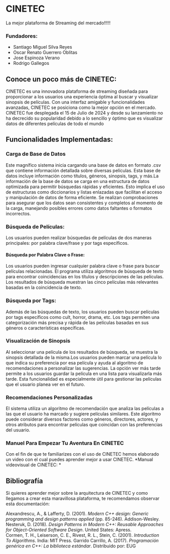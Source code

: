 # CINETEC
La mejor plataforma de Streaming del mercado!!!!!
### Fundadores:
* Santiago Miguel Silva Reyes
* Oscar Renato Guerrero Oblitas
* Jose Espinoza Verano
* Rodrigo Gallegos

## Conoce un poco más de CINETEC:
CINETEC es una innovadora plataforma de streaming diseñada para proporcionar a los usuarios una experiencia óptima al buscar y visualizar sinopsis de películas. Con una interfaz amigable y funcionalidades avanzadas, CINETEC se posiciona como la mejor opción en el mercado. CINETEC fue desplegada el 15 de Julio de 2024 y desde su lanzamiento no ha decrecido su popularidad debido a lo sencillo y óptimo que es visualizar datos de diferentes películas de todo el mundo 

## Funcionalidades Implementadas:

### Carga de Base de Datos 
Este magnífico sistema inicia cargando una base de datos en formato .csv que contiene información detallada sobre diversas películas. Esta base de datos incluye información como títulos, géneros, sinopsis, tags, y más.La información de la base de datos se carga en una estructura de datos optimizada para permitir búsquedas rápidas y eficientes. Esto implica el uso de estructuras como diccionarios y listas enlazadas que facilitan el acceso y manipulación de datos de forma eficiente. Se realizan comprobaciones para asegurar que los datos sean consistentes y completos al momento de la carga, manejando posibles errores como datos faltantes o formatos incorrectos.

### Búsqueda de Películas:
Los usuarios pueden realizar búsquedas de películas de dos maneras principales: por palabra clave/frase y por tags específicos.
#### Búsqueda por Palabra Clave o Frase:
Los usuarios pueden ingresar cualquier palabra clave o frase para buscar películas relacionadas. El programa utiliza algoritmos de búsqueda de texto para encontrar coincidencias en los títulos y descripciones de las películas. Los resultados de búsqueda muestran las cinco películas más relevantes basadas en la coincidencia de texto. 
### Búsqueda por Tags:
Además de las búsquedas de texto, los usuarios pueden buscar películas por tags específicos como cult, horror, drama, etc. Los tags permiten una categorización más precisa y rápida de las películas basadas en sus géneros o características específicas.

### Visualización de Sinopsis
Al seleccionar una película de los resultados de búsqueda, se muestra la sinopsis detallada de la misma.Los usuarios pueden marcar una película lo que indica su preferencia por esa película y ayuda al algoritmo de recomendaciones a personalizar las sugerencias. La opción ver más tarde permite a los usuarios guardar la película en una lista para visualizarla más tarde. Esta funcionalidad es especialmente útil para gestionar las películas que el usuario planea ver en el futuro.

### Recomendaciones Personalizadas 
El sistema utiliza un algoritmo de recomendación que analiza las películas a las que el usuario ha marcado y sugiere películas similares. Este algoritmo puede considerar diversos factores como géneros, directores, actores, y otros atributos para encontrar películas que coincidan con las preferencias del usuario.

### Manuel Para Empezar Tu Aventura En CINETEC
Con el fin de que te familiarizes con el uso de CINETEC hemos elaborado un video con el cual puedes aprender mejor a usar CINETEC. *Manual videovisual de CINETEC: *

## Bibliografía 
Si quieres aprender mejor sobre la arquitectura de CINETEC y como llegamos a crear esta maravillosa plataforma, te recomendamos observar esta documentación:

Alexandrescu, A., & Lafferty, D. (2001). *Modern C++ design: Generic programming and design patterns applied* (pp. 85-246). Addison-Wesley.
Nesteruk, D. (2018). *Design Patterns in Modern C++: Reusable Approaches for Object-Oriented Software Design*. United States: Apress.
Cormen, T. H., Leiserson, C. E., Rivest, R. L., Stein, C. (2001). *Introduction To Algorithms*. India: MIT Press.
Garrido Carrillo, A. (2017). *Programación genérica en C++: La biblioteca estándar*. Distribuido por: EUG


